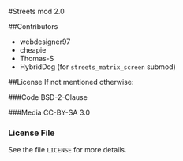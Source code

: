 #Streets mod 2.0

##Contributors

* webdesigner97
* cheapie
* Thomas-S
* HybridDog (for `streets_matrix_screen` submod)

##License
If not mentioned otherwise:

###Code
BSD-2-Clause

###Media
CC-BY-SA 3.0

### License File
See the file `LICENSE` for more details.